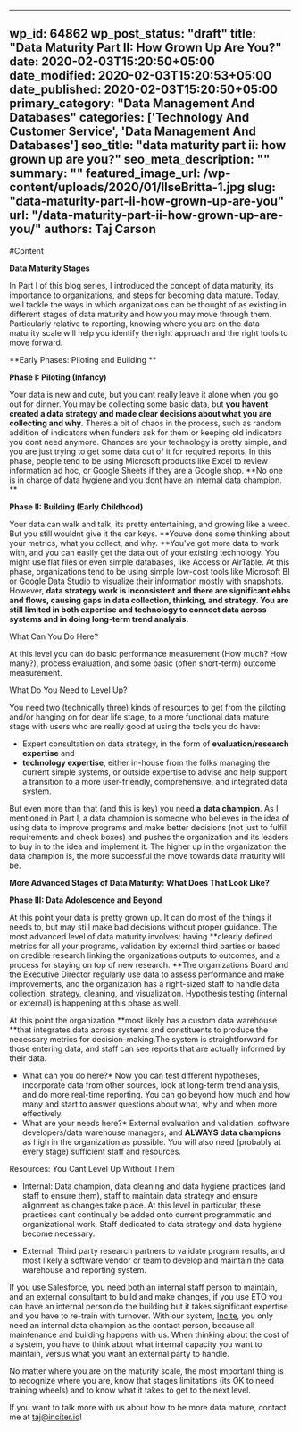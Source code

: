 
---
wp_id: 64862
wp_post_status: "draft" 
title: "Data Maturity Part II: How Grown Up Are You?"
date: 2020-02-03T15:20:50+05:00
date_modified: 2020-02-03T15:20:53+05:00
date_published: 2020-02-03T15:20:50+05:00
primary_category: "Data Management And Databases"
categories: ['Technology And Customer Service', 'Data Management And Databases'] 
seo_title: "data maturity part ii: how grown up are you?"
seo_meta_description: ""
summary: "" 
featured_image_url: /wp-content/uploads/2020/01/IlseBritta-1.jpg
slug: "data-maturity-part-ii-how-grown-up-are-you"
url: "/data-maturity-part-ii-how-grown-up-are-you/"
authors: Taj Carson
---

#Content



**Data Maturity Stages**

In Part I of this blog series, I introduced the concept of data maturity, its importance to organizations, and steps for becoming data mature. Today, well tackle the ways in which organizations can be thought of as existing in different stages of data maturity and how you may move through them. Particularly relative to reporting, knowing where you are on the data maturity scale will help you identify the right approach and the right tools to move forward. 

**Early Phases: Piloting and Building **

**Phase I: Piloting (Infancy)**

Your data is new and cute, but you cant really leave it alone when you go out for dinner. You may be collecting some basic data, but **you havent created a data strategy and made clear decisions about what you are collecting and why.** Theres a bit of chaos in the process, such as random addition of indicators when funders ask for them or keeping old indicators you dont need anymore. Chances are your technology is pretty simple, and you are just trying to get some data out of it for required reports. In this phase, people tend to be using Microsoft products like Excel to review information ad hoc, or Google Sheets if they are a Google shop. **No one is in charge of data hygiene and you dont have an internal data champion. **

**Phase II: Building (Early Childhood)**

Your data can walk and talk, its pretty entertaining, and growing like a weed. But you still wouldnt give it the car keys. **Youve done some thinking about your metrics, what you collect, and why. **You've got more data to work with, and you can easily get the data out of your existing technology. You might use flat files or even simple databases, like Access or AirTable. At this phase, organizations tend to be using simple low-cost tools like Microsoft BI or Google Data Studio to visualize their information mostly with snapshots. However, **data strategy work is inconsistent and there are significant ebbs and flows, causing gaps in data collection, thinking, and strategy. You are still limited in both expertise and technology to connect data across systems and in doing long-term trend analysis.**

What Can You Do Here?

At this level you can do basic performance measurement (How much? How many?), process evaluation, and some basic (often short-term) outcome measurement.

What Do You Need to Level Up?

You need two (technically three) kinds of resources to get from the piloting and/or hanging on for dear life stage, to a more functional data mature stage with users who are really good at using the tools you do have:

*   Expert consultation on data strategy, in the form of **evaluation/research expertise** and 
*   **technology expertise**, either in-house from the folks managing the current simple systems, or outside expertise to advise and help support a transition to a more user-friendly, comprehensive, and integrated data system. 

But even more than that (and this is key) you need **a** **data champion**. As I mentioned in Part I, a data champion is someone who believes in the idea of using data to improve programs and make better decisions (not just to fulfill requirements and check boxes) and pushes the organization and its leaders to buy in to the idea and implement it. The higher up in the organization the data champion is, the more successful the move towards data maturity will be. 

**More Advanced Stages of Data Maturity: What Does That Look Like?**

**Phase III: Data Adolescence and Beyond**

At this point your data is pretty grown up. It can do most of the things it needs to, but may still make bad decisions without proper guidance. The most advanced level of data maturity involves: having **clearly defined metrics for all your programs, validation by external third parties or based on credible research linking the organizations outputs to outcomes, and a process for staying on top of new research. **The organizations Board and the Executive Director regularly use data to assess performance and make improvements, and the organization has a right-sized staff to handle data collection, strategy, cleaning, and visualization. Hypothesis testing (internal or external) is happening at this phase as well. 

At this point the organization **most likely has a custom data warehouse **that integrates data across systems and constituents to produce the necessary metrics for decision-making.The system is straightforward for those entering data, and staff can see reports that are actually informed by their data. 

*   What can you do here?*   Now you can test different hypotheses, incorporate data from other sources, look at long-term trend analysis, and do more real-time reporting. You can go beyond how much and how many and start to answer questions about what, why and when more effectively. 
*   What are your needs here?*   External evaluation and validation, software developers/data warehouse managers, and **ALWAYS data champions** as high in the organization as possible. You will also need (probably at every stage) sufficient staff and resources. 

Resources: You Cant Level Up Without Them

*   Internal: Data champion, data cleaning and data hygiene practices (and staff to ensure them), staff to maintain data strategy and ensure alignment as changes take place. At this level in particular, these practices cant continually be added onto current programmatic and organizational work. Staff dedicated to data strategy and data hygiene become necessary. 

*   External: Third party research partners to validate program results, and most likely a software vendor or team to develop and maintain the data warehouse and reporting system. 

If you use Salesforce, you need both an internal staff person to maintain, and an external consultant to build and make changes, if you use ETO you can have an internal person do the building but it takes significant expertise and you have to re-train with turnover. With our system, [Incite](https://www.inciter.io/incite-fact-sheet/), you only need an internal data champion as the contact person, because all maintenance and building happens with us. When thinking about the cost of a system, you have to think about what internal capacity you want to maintain, versus what you want an external party to handle. 

No matter where you are on the maturity scale, the most important thing is to recognize where you are, know that stages limitations (its OK to need training wheels) and to know what it takes to get to the next level. 

If you want to talk more with us about how to be more data mature, contact me at [taj@inciter.io](taj@inciter.io)!



